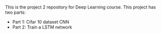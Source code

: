 This is the project 2 repository for Deep Learning course.
This project has two parts:

* Part 1: Cifar 10 dataset CNN
* Part 2: Train a LSTM network
